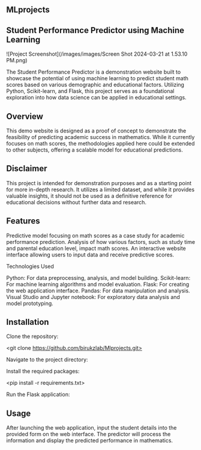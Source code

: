 ##  MLprojects

## Student Performance Predictor using Machine Learning

![Project Screenshot](/images/images/Screen Shot 2024-03-21 at 1.53.10 PM.png)




The Student Performance Predictor is a demonstration website built to showcase the potential of using machine learning to predict student math scores based on various demographic and educational factors. Utilizing Python, Scikit-learn, and Flask, this project serves as a foundational exploration into how data science can be applied in educational settings.

## Overview

This demo website is designed as a proof of concept to demonstrate the feasibility of predicting academic success in mathematics. While it currently focuses on math scores, the methodologies applied here could be extended to other subjects, offering a scalable model for educational predictions.

## Disclaimer

This project is intended for demonstration purposes and as a starting point for more in-depth research. It utilizes a limited dataset, and while it provides valuable insights, it should not be used as a definitive reference for educational decisions without further data and research.

## Features

Predictive model focusing on math scores as a case study for academic performance prediction.
Analysis of how various factors, such as study time and parental education level, impact math scores.
An interactive website interface allowing users to input data and receive predictive scores.

Technologies Used

Python: For data preprocessing, analysis, and model building.
Scikit-learn: For machine learning algorithms and model evaluation.
Flask: For creating the web application interface.
Pandas: For data manipulation and analysis.
Visual Studio and Jupyter notebook: For exploratory data analysis and model prototyping.

## Installation

Clone the repository:

<git clone https://github.com/birukzlab/Mlprojects.git>


Navigate to the project directory:

<cd Mlprojects>

Install the required packages:

<pip install -r requirements.txt>


Run the Flask application:

<python3 app.py>

## Usage

After launching the web application, input the student details into the provided form on the web interface. The predictor will process the information and display the predicted performance in mathematics.






